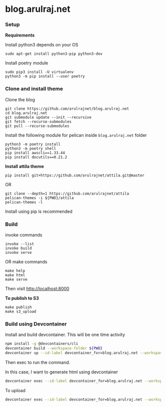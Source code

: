 blog.arulraj.net
================

### Setup

**Requirements**

Install python3 depends on your OS

    sudo apt-get install python3-pip python3-dev

Install poetry module

    sudo pip3 install -U virtualenv
    python3 -m pip install --user poetry

### Clone and install theme

Clone the blog

    git clone https://github.com/arulrajnet/blog.arulraj.net
    cd blog.arulraj.net
    git submodule update --init --recursive
    git fetch --recurse-submodules
    git pull --recurse-submodules

Install the following module for pelican inside `blog.arulraj.net` folder

    python3 -m poetry install
    python3 -m poetry shell
    pip install awscli==1.33.44
    pip install docutils==0.21.2

**Install attila theme**

    pip install git+https://github.com/arulrajnet/attila.git@master

OR

    git clone --depth=1 https://github.com/arulrajnet/attila
    pelican-themes -i ${PWD}/attila
    pelican-themes -l

Install using pip is recommended

### Build

invoke commands

    invoke --list
    invoke build
    invoke serve

OR make commands

    make help
    make html
    make serve

Then visit [http://localhost:8000](http://localhost:8000)

**To publish to S3**

    make publish
    make s3_upload


### Build using Devcontainer

Install and build devcontainer. This will be one time activity

```bash
npm install -g @devcontainers/cli
devcontainer build --workspace-folder ${PWD}
devcontainer up --id-label devcontainer_for=blog.arulraj.net --workspace-folder ${PWD}
```

Then exec to run the command.

In this case, I want to generate html using devcontainer

```bash
devcontainer exec --id-label devcontainer_for=blog.arulraj.net --workspace-folder ${PWD} make html
```

To upload

```bash
devcontainer exec --id-label devcontainer_for=blog.arulraj.net --workspace-folder ${PWD} make s3_upload
```
